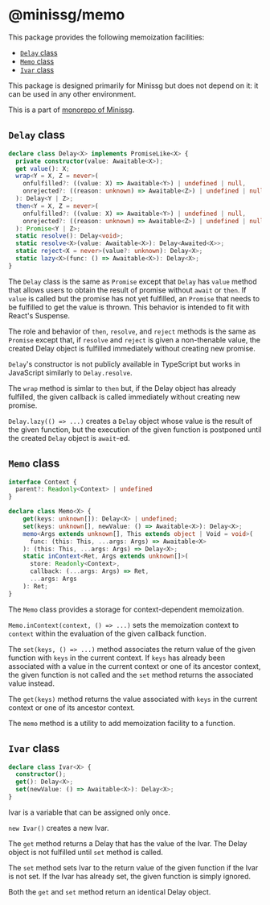 # @minissg/memo

This package provides the following memoization facilities:

* [`Delay` class](#delay-class)
* [`Memo` class](#memoization)
* [`Ivar` class](#ivar-class)

This package is designed primarily for Minissg but does not depend on it:
it can be used in any other environment.

This is a part of
[monorepo of Minissg](https://github.com/uenoB/vite-plugin-minissg).

## `Delay` class

```typescript
declare class Delay<X> implements PromiseLike<X> {
  private constructor(value: Awaitable<X>);
  get value(): X;
  wrap<Y = X, Z = never>(
    onfulfilled?: ((value: X) => Awaitable<Y>) | undefined | null,
    onrejected?: ((reason: unknown) => Awaitable<Z>) | undefined | null
  ): Delay<Y | Z>;
  then<Y = X, Z = never>(
    onfulfilled?: ((value: X) => Awaitable<Y>) | undefined | null,
    onrejected?: ((reason: unknown) => Awaitable<Z>) | undefined | null
  ): Promise<Y | Z>;
  static resolve(): Delay<void>;
  static resolve<X>(value: Awaitable<X>): Delay<Awaited<X>>;
  static reject<X = never>(value?: unknown): Delay<X>;
  static lazy<X>(func: () => Awaitable<X>): Delay<X>;
}
```

The `Delay` class is the same as `Promise` except that `Delay` has `value`
method that allows users to obtain the result of promise without `await` or
`then`.
If `value` is called but the promise has not yet fulfilled, an `Promise`
that needs to be fulfilled to get the value is thrown.
This behavior is intended to fit with React's Suspense.

The role and behavior of `then`, `resolve`, and `reject` methods is
the same as `Promise` except that, if `resolve` and `reject` is given a
non-thenable value, the created Delay object is fulfilled immediately without
creating new promise.

`Delay`'s constructor is not publicly available in TypeScript
but works in JavaScript similarly to `Delay.resolve`.

The `wrap` method is simlar to `then` but, if the Delay object has already
fulfilled, the given callback is called immediately without creating new
promise.

`Delay.lazy(() => ...)` creates a `Delay` object whose value is the result of
the given function, but the execution of the given function is postponed until
the created `Delay` object is `await`-ed.

## `Memo` class

```typescript
interface Context {
  parent?: Readonly<Context> | undefined
}

declare class Memo<X> {
    get(keys: unknown[]): Delay<X> | undefined;
    set(keys: unknown[], newValue: () => Awaitable<X>): Delay<X>;
    memo<Args extends unknown[], This extends object | Void = void>(
      func: (this: This, ...args: Args) => Awaitable<X>
    ): (this: This, ...args: Args) => Delay<X>;
    static inContext<Ret, Args extends unknown[]>(
      store: Readonly<Context>,
      callback: (...args: Args) => Ret,
      ...args: Args
    ): Ret;
}
```

The `Memo` class provides a storage for context-dependent memoization.

`Memo.inContext(context, () => ...)` sets the memoization context to
`context` within the evaluation of the given callback function.

The `set(keys, () => ...)` method associates the return value of the given
function with `keys` in the current context.
If `keys` has already been associated with a value in the current context
or one of its ancestor context, the given function is not called and the
`set` method returns the associated value instead.

The `get(keys)` method returns the value associated with `keys` in the
current context or one of its ancestor context.

The `memo` method is a utility to add memoization facility to a function.

## `Ivar` class

``` typescript
declare class Ivar<X> {
  constructor();
  get(): Delay<X>;
  set(newValue: () => Awaitable<X>): Delay<X>;
}
```

Ivar is a variable that can be assigned only once.

`new Ivar()` creates a new Ivar.

The `get` method returns a Delay that has the value of the Ivar.
The Delay object is not fulfilled until `set` method is called.

The `set` method sets Ivar to the return value of the given function
if the Ivar is not set.
If the Ivar has already set, the given function is simply ignored.

Both the `get` and `set` method return an identical Delay object.
